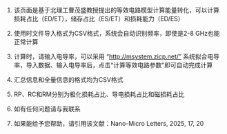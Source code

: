 1. 该页面是基于北理工曹茂盛教授提出的等效电路模型计算能量转化，可以计算损耗占比（ED/ET），储存占比（ES/ET）和损耗能力（ED/ES）

2. 使用时文件导入格式为CSV格式，系统会自动识别频率，即使是2-8 GHz也能正常计算
   
3. 计算时，请输入电导率，可以采用 “http://msystem.zicp.net/” 系统拟合电导率，导入数据、输入电导率后，点击“计算等效电路参数”即可自动完成计算

4. 汇总信息和全量信息的格式均为CSV格式

5. RP、RC和RM分别为极化损耗占比、导电损耗占比和磁损耗占比

6. 如有任何问题请与我联系

7. 如果能给予您帮助，请引用该文献：Nano-Micro Letters, 2025, 17, 20
